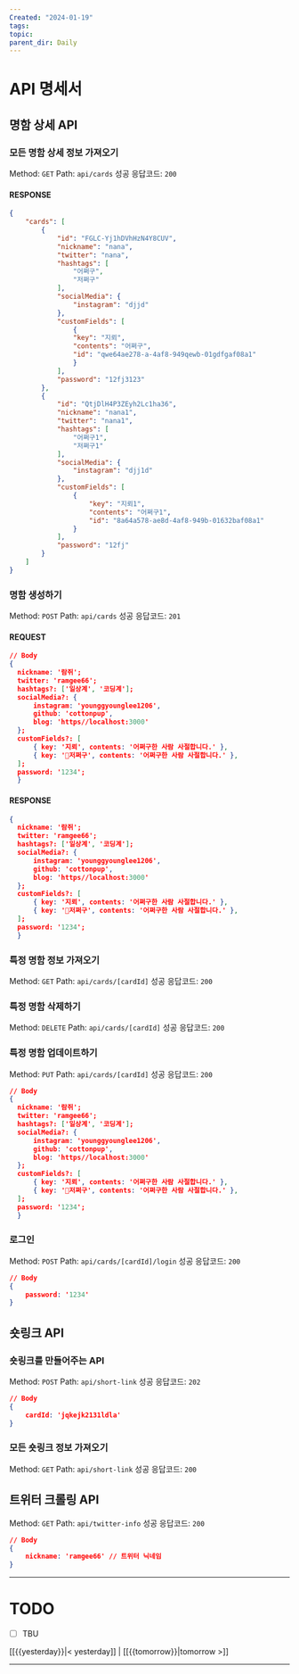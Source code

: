 ```yaml
---
Created: "2024-01-19"
tags: 
topic: 
parent_dir: Daily
---
```

# API 명세서
## 명함 상세 API
### 모든 명함 상세 정보 가져오기
Method: `GET`
Path: `api/cards`
성공 응답코드: `200`
#### RESPONSE
```json
{
    "cards": [
        {
            "id": "FGLC-Yj1hDVhHzN4Y8CUV",
            "nickname": "nana",
            "twitter": "nana",
            "hashtags": [
                "어쩌구",
                "저쩌구"
            ],
            "socialMedia": {
                "instagram": "djjd"
            },
            "customFields": [
	            {
                "key": "지뢰",
                "contents": "어쩌구",
	            "id": "qwe64ae278-a-4af8-949qewb-01gdfgaf08a1"
	            }
            ],
            "password": "12fj3123"
        },
        {
            "id": "QtjDlH4P3ZEyh2Lc1ha36",
            "nickname": "nana1",
            "twitter": "nana1",
            "hashtags": [
                "어쩌구1",
                "저쩌구1"
            ],
            "socialMedia": {
                "instagram": "djj1d"
            },
            "customFields": [
                {
                    "key": "지뢰1",
                    "contents": "어쩌구1",
                    "id": "8a64a578-ae8d-4af8-949b-01632baf08a1"
                }
            ],
            "password": "12fj"
        }
    ]
}
```
### 명함 생성하기
Method: `POST`
Path: `api/cards`
성공 응답코드: `201`

#### REQUEST
```json
// Body
{
  nickname: '람쥐';
  twitter: 'ramgee66';
  hashtags?: ['일상계', '코딩계'];
  socialMedia?: {
	  instagram: 'younggyounglee1206',
	  github: 'cottonpup',
	  blog: 'https//localhost:3000'
  };
  customFields?: [
	  { key: '지뢰', contents: '어쩌구한 사람 사절합니다.' },
	  { key: '저쩌구', contents: '어쩌구한 사람 사절합니다.' },
  ];
  password: '1234';
  }
```
#### RESPONSE
```json
{
  nickname: '람쥐';
  twitter: 'ramgee66';
  hashtags?: ['일상계', '코딩계'];
  socialMedia?: {
	  instagram: 'younggyounglee1206',
	  github: 'cottonpup',
	  blog: 'https//localhost:3000'
  };
  customFields?: [
	  { key: '지뢰', contents: '어쩌구한 사람 사절합니다.' },
	  { key: '저쩌구', contents: '어쩌구한 사람 사절합니다.' },
  ];
  password: '1234';
  }
```

### 특정 명함 정보 가져오기
Method: `GET`
Path: `api/cards/[cardId]`
성공 응답코드: `200`

### 특정 명함 삭제하기
Method: `DELETE`
Path: `api/cards/[cardId]`
성공 응답코드: `200`

### 특정 명함 업데이트하기
Method: `PUT`
Path: `api/cards/[cardId]`
성공 응답코드: `200`
```json
// Body
{
  nickname: '람쥐';
  twitter: 'ramgee66';
  hashtags?: ['일상계', '코딩계'];
  socialMedia?: {
	  instagram: 'younggyounglee1206',
	  github: 'cottonpup',
	  blog: 'https//localhost:3000'
  };
  customFields?: [
	  { key: '지뢰', contents: '어쩌구한 사람 사절합니다.' },
	  { key: '저쩌구', contents: '어쩌구한 사람 사절합니다.' },
  ];
  password: '1234';
  }
```
### 로그인
Method: `POST`
Path: `api/cards/[cardId]/login`
성공 응답코드: `200`
```json
// Body
{
	password: '1234'
}
```

## 숏링크 API
### 숏링크를 만들어주는 API
Method: `POST`
Path: `api/short-link`
성공 응답코드: `202`
```json
// Body
{
	cardId: 'jqkejk2131ldla'
}
```

### 모든 숏링크 정보 가져오기
Method: `GET`
Path: `api/short-link`
성공 응답코드: `200`

## 트위터 크롤링 API
Method: `GET`
Path: `api/twitter-info`
성공 응답코드: `200`
```json
// Body
{
	nickname: 'ramgee66' // 트위터 닉네임
}
```
----
# TODO
- [ ] TBU 
  
[[{{yesterday}}|< yesterday]] | [[{{tomorrow}}|tomorrow >]]  
  
---  
